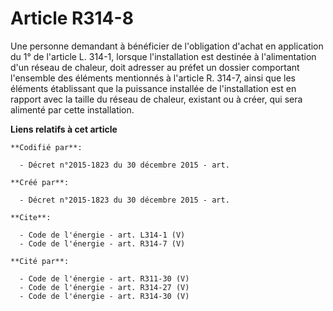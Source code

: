# Article R314-8

Une personne demandant à bénéficier de l'obligation d'achat en application du 1° de l'article L. 314-1, lorsque
l'installation est destinée à l'alimentation d'un réseau de chaleur, doit adresser au préfet un dossier comportant l'ensemble
des éléments mentionnés à l'article R. 314-7, ainsi que les éléments établissant que la puissance installée de l'installation
est en rapport avec la taille du réseau de chaleur, existant ou à créer, qui sera alimenté par cette installation.

**Liens relatifs à cet article**

	**Codifié par**:

	  - Décret n°2015-1823 du 30 décembre 2015 - art.

	**Créé par**:

	  - Décret n°2015-1823 du 30 décembre 2015 - art.

	**Cite**:

	  - Code de l'énergie - art. L314-1 (V)
	  - Code de l'énergie - art. R314-7 (V)

	**Cité par**:

	  - Code de l'énergie - art. R311-30 (V)
	  - Code de l'énergie - art. R314-27 (V)
	  - Code de l'énergie - art. R314-30 (V)
